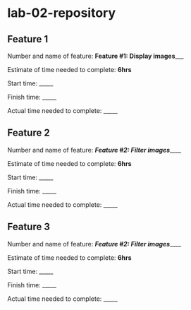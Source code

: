 # lab-02-repository


## Feature 1

Number and name of feature: __Feature #1: Display images_____

Estimate of time needed to complete: __6hrs__

Start time: _____

Finish time: _____

Actual time needed to complete: _____




## Feature 2

Number and name of feature: ___Feature #2: Filter images_______

Estimate of time needed to complete: __6hrs__

Start time: _____

Finish time: _____

Actual time needed to complete: _____







## Feature 3
Number and name of feature: ___Feature #2: Filter images_______

Estimate of time needed to complete: __6hrs__

Start time: _____

Finish time: _____

Actual time needed to complete: _____